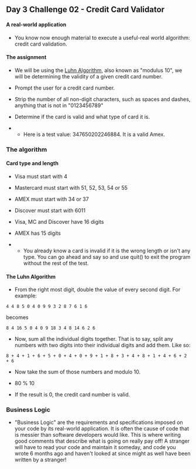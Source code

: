 ## Day 3 Challenge 02 - Credit Card Validator

#### A real-world application

* You know now enough material to execute a useful-real world algorithm: credit card validation.

#### The assignment

* We will be using the [Luhn Algorithm](http://en.wikipedia.org/wiki/Luhn_algorithm), also known as "modulus 10", we will be determining the validity of a given credit card number.

* Prompt the user for a credit card number.

* Strip the number of all non-digit characters, such as spaces and dashes, anything that is not in "0123456789"

* Determine if the card is valid and what type of card it is.

* * Here is a test value: 347650202246884. It is a valid Amex.

### The algorithm

#### Card type and length

* Visa must start with 4

* Mastercard must start with 51, 52, 53, 54 or 55

* AMEX must start with 34 or 37

* Discover must start with 6011

* Visa, MC and Discover have 16 digits

* AMEX has 15 digits

* * You already know a card is invalid if it is the wrong length or isn't any type. You can go ahead and say so and use quit() to exit the program without the rest of the test.

#### The Luhn Algorithm

* From the right most digit, double the value of every second digit. For example:

`4 4 8 5 0 4 0 9 9 3 2 8 7 6 1 6`

becomes

`8 4 16 5 0 4 0 9 18 3 4 8 14 6 2 6`

* Now, sum all the individual digits together. That is to say, split any numbers with two digits into their individual digits and add them. Like so:

`8 + 4 + 1 + 6 + 5 + 0 + 4 + 0 + 9 + 1 + 8 + 3 + 4 + 8 + 1 + 4 + 6 + 2 + 6`

* Now take the sum of those numbers and modulo 10.

* 80 % 10

* If the result is 0, the credit card number is valid.

### Business Logic

* "Business Logic" are the requirements and specifications imposed on your code by its real-world application. It is often the cause of code that is messier than software developers would like. This
is where writing good comments that describe what is going on really pay off! A stranger will have to
read your code and maintain it someday, and code you wrote 6 months ago and haven't looked at since might
as well have been written by a stranger!
